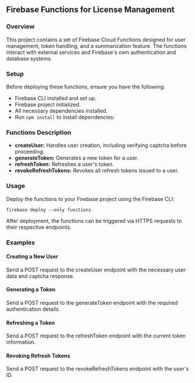 ## Firebase Functions for License Management

### Overview

This project contains a set of Firebase Cloud Functions designed for user management, token handling, and a summarization feature. The functions interact with external services and Firebase's own authentication and database systems.

### Setup

Before deploying these functions, ensure you have the following:

- Firebase CLI installed and set up.
- Firebase project initialized.
- All necessary dependencies installed.
- Run `npm install` to install dependencies:

### Functions Description

- **createUser:** Handles user creation, including verifying captcha before proceeding.
- **generateToken:** Generates a new token for a user.
- **refreshToken:** Refreshes a user's token.
- **revokeRefreshTokens:** Revokes all refresh tokens issued to a user.

### Usage

Deploy the functions to your Firebase project using the Firebase CLI:

```
firebase deploy --only functions
```

After deployment, the functions can be triggered via HTTPS requests to their respective endpoints.

### Examples

#### Creating a New User

Send a POST request to the createUser endpoint with the necessary user data and captcha response.

#### Generating a Token

Send a POST request to the generateToken endpoint with the required authentication details.

#### Refreshing a Token

Send a POST request to the refreshToken endpoint with the current token information.

#### Revoking Refresh Tokens

Send a POST request to the revokeRefreshTokens endpoint with the user's ID.
